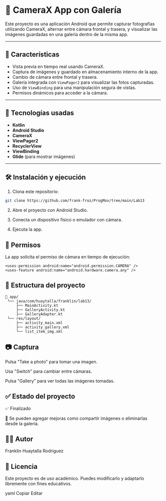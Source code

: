 # 📸 CameraX App con Galería

Este proyecto es una aplicación Android que permite capturar fotografías utilizando CameraX, alternar entre cámara frontal y trasera, y visualizar las imágenes guardadas en una galería dentro de la misma app.

---

## 🚀 Características

- Vista previa en tiempo real usando CameraX.
- Captura de imágenes y guardado en almacenamiento interno de la app.
- Cambio de cámara entre frontal y trasera.
- Galería integrada con `ViewPager2` para visualizar las fotos capturadas.
- Uso de `ViewBinding` para una manipulación segura de vistas.
- Permisos dinámicos para acceder a la cámara.

---

## 📱 Tecnologías usadas

- **Kotlin**
- **Android Studio**
- **CameraX**
- **ViewPager2**
- **RecyclerView**
- **ViewBinding**
- **Glide** (para mostrar imágenes)

---

## 🛠️ Instalación y ejecución

1. Clona este repositorio:

```bash
git clone https://github.com/frank-froz/ProgMov/tree/main/Lab13
```

2. Abre el proyecto con Android Studio.

3. Conecta un dispositivo físico o emulador con cámara.

4. Ejecuta la app.

## 🔐 Permisos
La app solicita el permiso de cámara en tiempo de ejecución:

```
<uses-permission android:name="android.permission.CAMERA" />
<uses-feature android:name="android.hardware.camera.any" />
```

## 🎯 Estructura del proyecto

```
📁 app/
 └── java/com/huaytalla/franklin/lab13/
     ├── MainActivity.kt
     ├── GalleryActivity.kt
     ├── GalleryAdapter.kt
 └── res/layout/
     ├── activity_main.xml
     ├── activity_gallery.xml
     └── list_item_img.xml
```

## 📷 Captura

Pulsa "Take a photo" para tomar una imagen.

Usa "Switch" para cambiar entre cámaras.

Pulsa "Gallery" para ver todas las imágenes tomadas.

## ✅ Estado del proyecto

✅ Finalizado

🔧 Se pueden agregar mejoras como compartir imágenes o eliminarlas desde la galería.

## 👨‍💻 Autor
Franklin Huaytalla Rodriguez


## 📄 Licencia
Este proyecto es de uso académico. Puedes modificarlo y adaptarlo libremente con fines educativos.

yaml
Copiar
Editar
